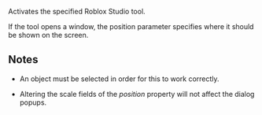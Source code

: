 Activates the specified Roblox Studio tool.

If the tool opens a window, the position parameter specifies where it should be shown on the screen.

## Notes

* An object must be selected in order for this to work correctly.

* Altering the scale fields of the _position_ property will not affect the dialog popups.